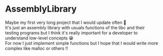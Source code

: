 # AssemblyLibrary
Maybe my first very long project that I would update often 👀 <br>
It's just an assembly library with usuals functions of the libc and their testing programs but
I think it's really important for a developer to understand low-level concepts 😁 <br>
For now I just implement simple functions but I hope that I would write more complex like malloc or others !! 
